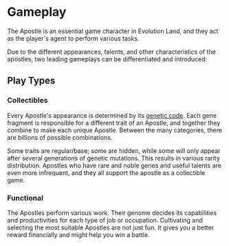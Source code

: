 # Gameplay

The Apostle is an essential game character in Evolution Land, and they act as the player's agent to perform various tasks.

Due to the different appearances, talents, and other characteristics of the apostles, two leading gameplays can be differentiated and introduced:

## Play Types

### Collectibles

Every Apostle's appearance is determined by its [genetic code](genome.md). Each gene fragment is responsible for a different trait of an Apostle, and together they combine to make each unique Apostle. Between the many categories, there are billions of possible combinations.

Some traits are regular/base; some are hidden, while some will only appear after several generations of genetic mutations. This results in various rarity distribution. Apostles who have rare and noble genes and useful talents are even more infrequent, and they all support the apostle as a collectible game.

### Functional

The Apostles perform various work. Their genome decides its capabilities and productivities for each type of job or occupation. Cultivating and selecting the most suitable Apostles are not just fun. It gives you a better reward financially and might help you win a battle.


